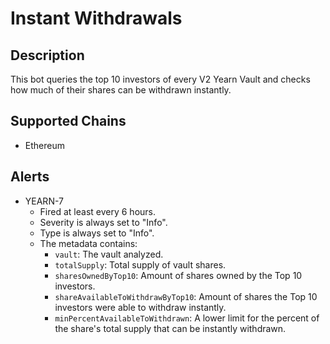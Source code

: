 # Instant Withdrawals

## Description

This bot queries the top 10 investors of every V2 Yearn Vault and checks how much of their shares can be withdrawn instantly.

## Supported Chains

- Ethereum

## Alerts

- YEARN-7
  - Fired at least every 6 hours.
  - Severity is always set to "Info".
  - Type is always set to "Info".
  - The metadata contains:
    - `vault`: The vault analyzed.
    - `totalSupply`: Total supply of vault shares.
    - `sharesOwnedByTop10`: Amount of shares owned by the Top 10 investors.
    - `shareAvailableToWithdrawByTop10`: Amount of shares the Top 10 investors were able to withdraw instantly.
    - `minPercentAvailableToWithdrawn`: A lower limit for the percent of the share's total supply that can be instantly withdrawn.

